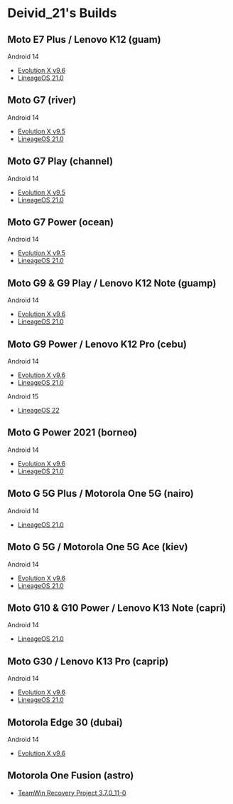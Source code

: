 # Deivid_21's Builds

## Moto E7 Plus / Lenovo K12 (guam)

 Android 14
- [Evolution X v9.6](https://github.com/Deivid21/RELEASES/releases/tag/EvolutionX-14.0-20241124-guam-v9.6-Unofficial)
- [LineageOS 21.0](https://github.com/Deivid21/RELEASES/releases/tag/lineage-21.0-20250220-UNOFFICIAL-guam)


## Moto G7 (river)

 Android 14
- [Evolution X v9.5](https://github.com/Deivid21/RELEASES/releases/tag/EvolutionX-14.0-20241014-river-v9.5-Unofficial)
- [LineageOS 21.0](https://github.com/Deivid21/RELEASES/releases/tag/lineage-21.0-20250309-UNOFFICIAL-river)


## Moto G7 Play (channel)

 Android 14
- [Evolution X v9.5](https://github.com/Deivid21/RELEASES/releases/tag/EvolutionX-14.0-20241014-channel-v9.5-Unofficial)
- [LineageOS 21.0](https://github.com/Deivid21/RELEASES/releases/tag/lineage-21.0-20250309-UNOFFICIAL-channel)


## Moto G7 Power (ocean)

 Android 14
- [Evolution X v9.5](https://github.com/Deivid21/RELEASES/releases/tag/EvolutionX-14.0-20241014-ocean-v9.5-Unofficial)
- [LineageOS 21.0](https://github.com/Deivid21/RELEASES/releases/tag/lineage-21.0-20250309-UNOFFICIAL-ocean)


## Moto G9 & G9 Play / Lenovo K12 Note (guamp)

 Android 14
- [Evolution X v9.6](https://github.com/Deivid21/RELEASES/releases/tag/EvolutionX-14.0-20241124-guamp-v9.6-Unofficial)
- [LineageOS 21.0](https://github.com/Deivid21/RELEASES/releases/tag/lineage-21.0-20250220-UNOFFICIAL-guamp)


## Moto G9 Power / Lenovo K12 Pro (cebu)

 Android 14
- [Evolution X v9.6](https://github.com/Deivid21/RELEASES/releases/tag/EvolutionX-14.0-20241123-cebu-v9.6-Unofficial)
- [LineageOS 21.0](https://github.com/Deivid21/RELEASES/releases/tag/lineage-21.0-20250220-UNOFFICIAL-cebu)

 Android 15
- [LineageOS 22](https://github.com/Deivid21/RELEASES/releases/tag/lineage-22.0-20241102-UNOFFICIAL-cebu)


## Moto G Power 2021 (borneo)

 Android 14
- [Evolution X v9.6](https://github.com/Deivid21/RELEASES/releases/tag/EvolutionX-14.0-20241124-borneo-v9.6-Unofficial)
- [LineageOS 21.0](https://github.com/Deivid21/RELEASES/releases/tag/lineage-21.0-20250220-UNOFFICIAL-borneo)


## Moto G 5G Plus / Motorola One 5G (nairo)

 Android 14
- [LineageOS 21.0](https://github.com/Deivid21/RELEASES/releases/tag/lineage-21.0-20250310-UNOFFICIAL-nairo)


## Moto G 5G / Motorola One 5G Ace (kiev)

 Android 14
- [Evolution X v9.6](https://github.com/Deivid21/RELEASES/releases/tag/EvolutionX-14.0-20241124-kiev-v9.6-Unofficial)
- [LineageOS 21.0](https://github.com/Deivid21/RELEASES/releases/tag/lineage-21.0-20250221-UNOFFICIAL-kiev)


## Moto G10 & G10 Power / Lenovo K13 Note (capri)

 Android 14
- [LineageOS 21.0](https://github.com/Deivid21/RELEASES/releases/tag/lineage-21.0-20250308-UNOFFICIAL-capri)


## Moto G30 / Lenovo K13 Pro (caprip)

 Android 14
- [Evolution X v9.6](https://github.com/Deivid21/RELEASES/releases/tag/EvolutionX-14.0-20241124-caprip-v9.6-Unofficial)
- [LineageOS 21.0](https://github.com/Deivid21/RELEASES/releases/tag/lineage-21.0-20250220-UNOFFICIAL-caprip)


## Motorola Edge 30 (dubai)

 Android 14
- [Evolution X v9.6](https://github.com/Deivid21/RELEASES/releases/tag/EvolutionX-14.0-20241124-dubai-v9.6-Unofficial)


## Motorola One Fusion (astro)

- [TeamWin Recovery Project 3.7.0_11-0](https://github.com/Deivid21/RELEASES/releases/tag/twrp-3.7.0_11-0-astro)
